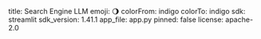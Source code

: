 title: Search Engine LLM
emoji: 🌖
colorFrom: indigo
colorTo: indigo
sdk: streamlit
sdk_version: 1.41.1
app_file: app.py
pinned: false
license: apache-2.0
